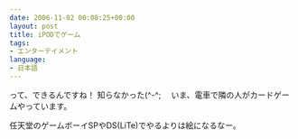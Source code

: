 ```yaml
---
date: 2006-11-02 00:08:25+00:00
layout: post
title: iPODでゲーム
tags:
- エンターテイメント
language:
- 日本語
---
```


って、できるんですね！ 知らなかった(^-^; 　いま、電車で隣の人がカードゲームやっています。

任天堂のゲームボーイSPやDS(LiTe)でやるよりは絵になるなー。
